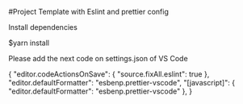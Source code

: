 #Project Template with Eslint and prettier config

Install dependencies

$yarn install

Please add the next code on settings.json of VS Code

{
"editor.codeActionsOnSave": {
    "source.fixAll.eslint": true
  },
  "editor.defaultFormatter": "esbenp.prettier-vscode",
  "[javascript]": {
    "editor.defaultFormatter": "esbenp.prettier-vscode"
  },
}
